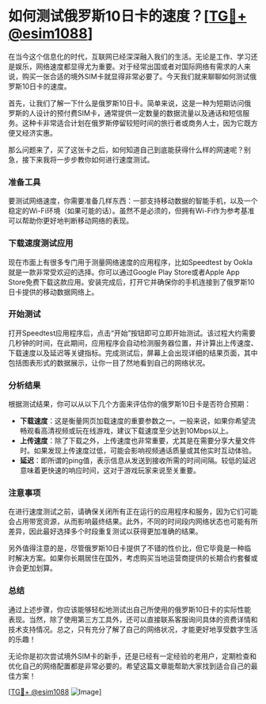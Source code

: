 # 如何测试俄罗斯10日卡的速度？[[TG💪+ @esim1088](https://t.me/s/esim1088)]

在当今这个信息化的时代，互联网已经深深融入我们的生活。无论是工作、学习还是娱乐，网络速度都显得尤为重要。对于经常出国或者对国际网络有需求的人来说，购买一张合适的境外SIM卡就显得非常必要了。今天我们就来聊聊如何测试俄罗斯10日卡的速度。

首先，让我们了解一下什么是俄罗斯10日卡。简单来说，这是一种为短期访问俄罗斯的人设计的预付费SIM卡，通常提供一定数量的数据流量以及通话和短信服务。这种卡非常适合计划在俄罗斯停留较短时间的旅行者或商务人士，因为它既方便又经济实惠。

那么问题来了，买了这张卡之后，如何知道自己到底能获得什么样的网速呢？别急，接下来我将一步步教你如何进行速度测试。

### 准备工具

要测试网络速度，你需要准备几样东西：一部支持移动数据的智能手机，以及一个稳定的Wi-Fi环境（如果可能的话）。虽然不是必须的，但拥有Wi-Fi作为参考基准可以帮助你更好地判断移动网络的表现。

### 下载速度测试应用

现在市面上有很多专门用于测量网络速度的应用程序，比如Speedtest by Ookla就是一款非常受欢迎的选择。你可以通过Google Play Store或者Apple App Store免费下载这款应用。安装完成后，打开它并确保你的手机连接到了俄罗斯10日卡提供的移动数据网络上。

### 开始测试

打开Speedtest应用程序后，点击“开始”按钮即可立即开始测试。该过程大约需要几秒钟的时间，在此期间，应用程序会自动检测服务器位置，并计算出上传速度、下载速度以及延迟等关键指标。完成测试后，屏幕上会出现详细的结果页面，其中包括图表形式的数据展示，让你一目了然地看到自己的网络状况。

### 分析结果

根据测试结果，你可以从以下几个方面来评估你的俄罗斯10日卡是否符合预期：

- **下载速度**：这是衡量网页加载速度的重要参数之一。一般来说，如果你希望流畅观看高清视频或玩在线游戏，建议下载速度至少达到10Mbps以上。
- **上传速度**：除了下载之外，上传速度也非常重要，尤其是在需要分享大量文件时。如果发现上传速度过低，可能会影响视频通话质量或其他实时互动体验。
- **延迟**：即所谓的ping值，表示信息从发送到接收所需的时间间隔。较低的延迟意味着更快速的响应时间，这对于游戏玩家来说至关重要。

### 注意事项

在进行速度测试之前，请确保关闭所有正在运行的应用程序和服务，因为它们可能会占用带宽资源，从而影响最终结果。此外，不同的时间段内网络状态也可能有所差异，因此最好选择多个时段重复测试以获得更加准确的结果。

另外值得注意的是，尽管俄罗斯10日卡提供了不错的性价比，但它毕竟是一种临时解决方案。如果你长期居住在国外，考虑购买当地运营商提供的长期合约套餐或许会更加划算。

### 总结

通过上述步骤，你应该能够轻松地测试出自己所使用的俄罗斯10日卡的实际性能表现。当然，除了使用第三方工具外，还可以直接联系客服询问具体的资费详情和技术支持情况。总之，只有充分了解了自己的网络状况，才能更好地享受数字生活的乐趣！

无论你是初次尝试境外SIM卡的新手，还是已经有一定经验的老用户，定期检查和优化自己的网络配置都是非常必要的。希望这篇文章能帮助大家找到适合自己的最佳方案！

[[TG💪+ @esim1088](https://t.me/s/esim1088) ![Image](https://i.postimg.cc/4NQfJmqS/Snipaste-2025-05-13-00-14-12.png)]
